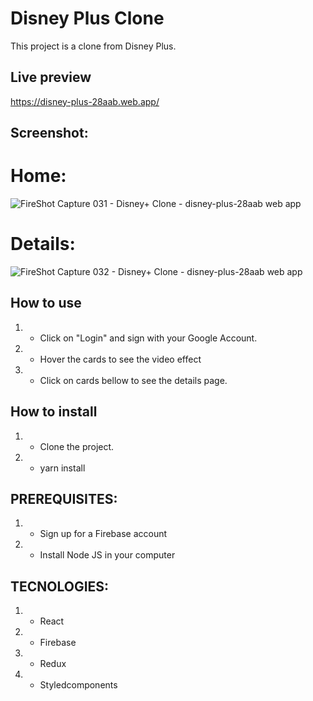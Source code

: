 # Disney Plus Clone

This project is a clone from Disney Plus.

## Live preview

https://disney-plus-28aab.web.app/

## Screenshot:
# Home:
![FireShot Capture 031 - Disney+ Clone - disney-plus-28aab web app](https://user-images.githubusercontent.com/39681291/157304281-53d583ef-8df6-428d-a6de-340612583927.png)

# Details:
![FireShot Capture 032 - Disney+ Clone - disney-plus-28aab web app](https://user-images.githubusercontent.com/39681291/157304342-37c8aeab-3e63-4699-a80b-227bf93d375e.png)


## How to use

1) - Click on "Login" and sign with your Google Account.
2) - Hover the cards to see the video effect
3) - Click on cards bellow to see the details page.

## How to install

1) - Clone the project.
2) - yarn install


## PREREQUISITES:

1) - Sign up for a Firebase account 
2) - Install Node JS in your computer 


## TECNOLOGIES:
1) - React
2) - Firebase
3) - Redux
4) - Styledcomponents
